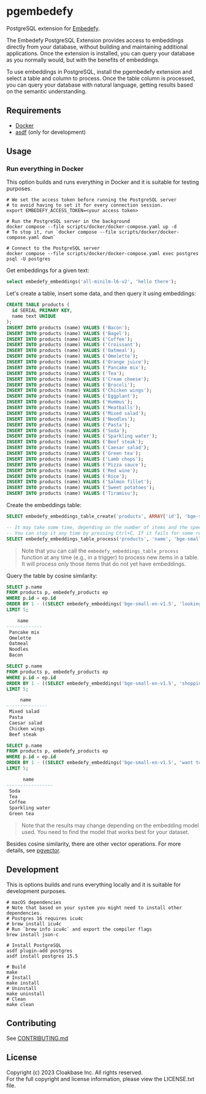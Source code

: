 # pgembedefy

PostgreSQL extension for [Embedefy](https://www.embedefy.com/docs/pgembedefy).

The Embedefy PostgreSQL Extension provides access to embeddings directly from your database,
without building and maintaining additional applications. Once the extension is installed,
you can query your database as you normally would, but with the benefits of embeddings.

To use embeddings in PostgreSQL, install the pgembedefy extension and select a table and column to process.
Once the table column is processed, you can query your database with natural language,
getting results based on the semantic understanding.

## Requirements

- [Docker](https://www.docker.com)
- [asdf](https://asdf-vm.com) (only for development)

## Usage

### Run everything in Docker

This option builds and runs everything in Docker and it is suitable for testing purposes.

```shell
# We set the access token before running the PostgreSQL server
# to avoid having to set it for every connection session.
export EMBEDEFY_ACCESS_TOKEN=<your access token>

# Run the PostgreSQL server in the background
docker compose --file scripts/docker/docker-compose.yaml up -d
# To stop it, run `docker compose --file scripts/docker/docker-compose.yaml down`

# Connect to the PostgreSQL server
docker compose --file scripts/docker/docker-compose.yaml exec postgres psql -U postgres
```

Get embeddings for a given text:

```sql
select embedefy_embeddings('all-minilm-l6-v2', 'hello there');
```

Let's create a table, insert some data, and then query it using embeddings:

```sql
CREATE TABLE products (
  id SERIAL PRIMARY KEY,
  name text UNIQUE
);
INSERT INTO products (name) VALUES ('Bacon');
INSERT INTO products (name) VALUES ('Bagel');
INSERT INTO products (name) VALUES ('Coffee');
INSERT INTO products (name) VALUES ('Croissant');
INSERT INTO products (name) VALUES ('Oatmeal');
INSERT INTO products (name) VALUES ('Omelette');
INSERT INTO products (name) VALUES ('Orange juice');
INSERT INTO products (name) VALUES ('Pancake mix');
INSERT INTO products (name) VALUES ('Tea');
INSERT INTO products (name) VALUES ('Cream cheese');
INSERT INTO products (name) VALUES ('Brocoli');
INSERT INTO products (name) VALUES ('Chicken wings');
INSERT INTO products (name) VALUES ('Eggplant');
INSERT INTO products (name) VALUES ('Hummus');
INSERT INTO products (name) VALUES ('Meatballs');
INSERT INTO products (name) VALUES ('Mixed salad');
INSERT INTO products (name) VALUES ('Noodles');
INSERT INTO products (name) VALUES ('Pasta');
INSERT INTO products (name) VALUES ('Soda');
INSERT INTO products (name) VALUES ('Sparkling water');
INSERT INTO products (name) VALUES ('Beef steak');
INSERT INTO products (name) VALUES ('Caesar salad');
INSERT INTO products (name) VALUES ('Green tea');
INSERT INTO products (name) VALUES ('Lamb chops');
INSERT INTO products (name) VALUES ('Pizza sauce');
INSERT INTO products (name) VALUES ('Red wine');
INSERT INTO products (name) VALUES ('Rice');
INSERT INTO products (name) VALUES ('Salmon fillet');
INSERT INTO products (name) VALUES ('Sweet potatoes');
INSERT INTO products (name) VALUES ('Tiramisu');
```

Create the embeddings table:

```sql
SELECT embedefy_embeddings_table_create('products', ARRAY['id'], 'bge-small-en-v1.5', null);

-- It may take some time, depending on the number of items and the speed of your internet connection.
-- You can stop it any time by pressing Ctrl+C. If it fails for some reason, run it again.
SELECT embedefy_embeddings_table_process('products', 'name', 'bge-small-en-v1.5', null);
```

> Note that you can call the `embedefy_embeddings_table_process` function at any time (e.g., in a trigger) to
> process new items in a table. It will process only those items that do not yet have embeddings.

Query the table by cosine similarity:

```sql
SELECT p.name
FROM products p, embedefy_products ep
WHERE p.id = ep.id
ORDER BY 1 - ((SELECT embedefy_embeddings('bge-small-en-v1.5', 'looking for breakfast items')::vector(384)) <=> ep.embedding) DESC
LIMIT 5;
```

```sql
    name
-------------
 Pancake mix
 Omelette
 Oatmeal
 Noodles
 Bacon
```

```sql
SELECT p.name
FROM products p, embedefy_products ep
WHERE p.id = ep.id
ORDER BY 1 - ((SELECT embedefy_embeddings('bge-small-en-v1.5', 'shopping for dinner')::vector(384)) <=> ep.embedding) DESC
LIMIT 5;
```

```sql
     name
---------------
 Mixed salad
 Pasta
 Caesar salad
 Chicken wings
 Beef steak
```

```sql
SELECT p.name
FROM products p, embedefy_products ep
WHERE p.id = ep.id
ORDER BY 1 - ((SELECT embedefy_embeddings('bge-small-en-v1.5', 'want to buy some drinks')::vector(384)) <=> ep.embedding) DESC
LIMIT 5;
```

```sql
      name
-----------------
 Soda
 Tea
 Coffee
 Sparkling water
 Green tea
```

> Note that the results may change depending on the embedding model used.
> You need to find the model that works best for your dataset.

Besides cosine similarity, there are other vector operations. For more details,
see [pgvector](https://github.com/pgvector/pgvector?tab=readme-ov-file#vector-types).

## Development

This is options builds and runs everything locally and it is suitable for development purposes.

```shell
# macOS dependencies
# Note that based on your system you might need to install other dependencies.
# Postgres 16 requires icu4c
# brew install icu4c
# Run `brew info icu4c` and export the compiler flags
brew install json-c

# Install PostgreSQL
asdf plugin-add postgres
asdf install postgres 15.5

# Build
make
# Install
make install
# Uninstall
make uninstall
# Clean
make clean
```

## Contributing

See [CONTRIBUTING.md](CONTRIBUTING.md)

## License

Copyright (c) 2023 Cloakbase Inc. All rights reserved.  
For the full copyright and license information, please view the LICENSE.txt file.
